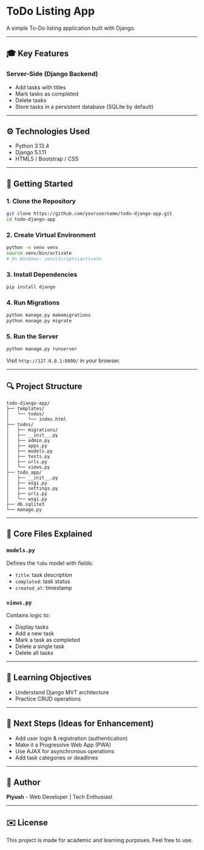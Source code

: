 # ToDo Listing App

A simple To-Do listing application built with Django.

---

## 🎓 Key Features

### Server-Side (Django Backend)

* Add tasks with titles
* Mark tasks as completed
* Delete tasks
* Store tasks in a persistent database (SQLite by default)

---

## ⚙️ Technologies Used

* Python 3.13.4
* Django 5.1.11
* HTML5 / Bootstrap / CSS

---

## 📅 Getting Started

### 1. Clone the Repository

```bash
git clone https://github.com/yourusername/todo-django-app.git
cd todo-django-app
```

### 2. Create Virtual Environment

```bash
python -m venv venv
source venv/bin/activate
# On Windows: venv\Scripts\activate
```

### 3. Install Dependencies

```bash
pip install django
```

### 4. Run Migrations

```bash
python manage.py makemigrations
python manage.py migrate
```

### 5. Run the Server

```bash
python manage.py runserver
```

Visit `http://127.0.0.1:8000/` in your browser.

---

## 🔍 Project Structure

```
todo-django-app/
├── templates/
│   └── todos/
│       └── index.html
├── todos/
│   ├── migrations/
│   ├── __init__.py
│   ├── admin.py
│   ├── apps.py
│   ├── models.py
│   ├── tests.py
│   ├── urls.py
│   └── views.py
├── todo_app/
│   ├── __init__.py
│   ├── asgi.py
│   ├── settings.py
│   ├── urls.py
│   └── wsgi.py
├── db.sqlite3
└── manage.py
```

---

## 🔧 Core Files Explained

### `models.py`

Defines the `ToDo` model with fields:

* `title`: task description
* `completed`: task status
* `created_at`: timestamp

### `views.py`

Contains logic to:

* Display tasks
* Add a new task
* Mark a task as completed
* Delete a single task
* Delete all tasks

---

## 📖 Learning Objectives

* Understand Django MVT architecture
* Practice CRUD operations

---

## 🚀 Next Steps (Ideas for Enhancement)

* Add user login & registration (authentication)
* Make it a Progressive Web App (PWA)
* Use AJAX for asynchronous operations
* Add task categories or deadlines

---

## 🌟 Author

**Piyush** - Web Developer | Tech Enthusiast

---

## ✉️ License

This project is made for academic and learning purposes. Feel free to use.
